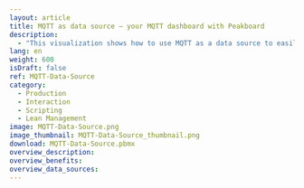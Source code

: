 ```yaml
---
layout: article
title: MQTT as data source – your MQTT dashboard with Peakboard
description: 
  - "This visualization shows how to use MQTT as a data source to easily enable communication between two dashboards: The two monitors can be located at completely different locations in the production hall. The worker uses one of the monitors at his station to request maintenance. The production manager in turn sees the message on his monitor in real time and can react accordingly. This shortens reaction times and enables problems to be solved more quickly. Download template now."
lang: en
weight: 600
isDraft: false
ref: MQTT-Data-Source
category:
  - Production
  - Interaction
  - Scripting
  - Lean Management
image: MQTT-Data-Source.png
image_thumbnail: MQTT-Data-Source_thumbnail.png
download: MQTT-Data-Source.pbmx
overview_description:
overview_benefits:
overview_data_sources:
---
```

